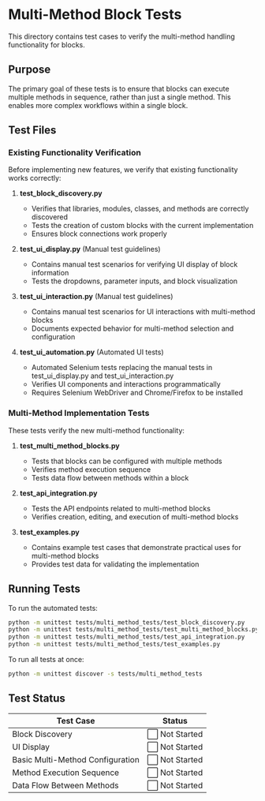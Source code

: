 # Multi-Method Block Tests

This directory contains test cases to verify the multi-method handling functionality for blocks.

## Purpose

The primary goal of these tests is to ensure that blocks can execute multiple methods in sequence, rather than just a single method. This enables more complex workflows within a single block.

## Test Files

### Existing Functionality Verification

Before implementing new features, we verify that existing functionality works correctly:

1. **test_block_discovery.py**
   - Verifies that libraries, modules, classes, and methods are correctly discovered
   - Tests the creation of custom blocks with the current implementation
   - Ensures block connections work properly

2. **test_ui_display.py** (Manual test guidelines)
   - Contains manual test scenarios for verifying UI display of block information
   - Tests the dropdowns, parameter inputs, and block visualization

3. **test_ui_interaction.py** (Manual test guidelines)
   - Contains manual test scenarios for UI interactions with multi-method blocks
   - Documents expected behavior for multi-method selection and configuration

4. **test_ui_automation.py** (Automated UI tests)
   - Automated Selenium tests replacing the manual tests in test_ui_display.py and test_ui_interaction.py
   - Verifies UI components and interactions programmatically
   - Requires Selenium WebDriver and Chrome/Firefox to be installed

### Multi-Method Implementation Tests

These tests verify the new multi-method functionality:

1. **test_multi_method_blocks.py**
   - Tests that blocks can be configured with multiple methods
   - Verifies method execution sequence
   - Tests data flow between methods within a block

2. **test_api_integration.py**
   - Tests the API endpoints related to multi-method blocks
   - Verifies creation, editing, and execution of multi-method blocks

3. **test_examples.py**
   - Contains example test cases that demonstrate practical uses for multi-method blocks
   - Provides test data for validating the implementation

## Running Tests

To run the automated tests:

```bash
python -m unittest tests/multi_method_tests/test_block_discovery.py
python -m unittest tests/multi_method_tests/test_multi_method_blocks.py
python -m unittest tests/multi_method_tests/test_api_integration.py
python -m unittest tests/multi_method_tests/test_examples.py
```

To run all tests at once:

```bash
python -m unittest discover -s tests/multi_method_tests
```

## Test Status

| Test Case | Status |
|-----------|--------|
| Block Discovery | ⬜ Not Started |
| UI Display | ⬜ Not Started |
| Basic Multi-Method Configuration | ⬜ Not Started |
| Method Execution Sequence | ⬜ Not Started |
| Data Flow Between Methods | ⬜ Not Started | 
